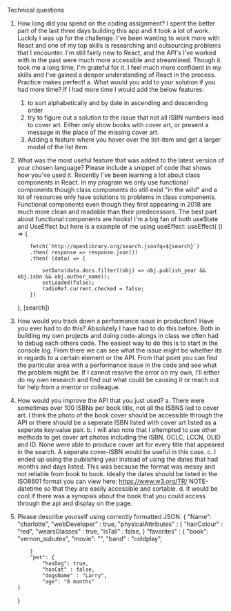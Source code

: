 Technical questions
1.	How long did you spend on the coding assignment? 
    I spent the better part of the last three days building this app and it took a lot of work. Luckily I was up for the challenge. I've been wanting to work more with React and one of my top skills is researching and outsourcing problems that I encounter. I'm still fairly new to React, and the API's I've worked with in the past were much more accessible and streamlined. Though it took me a long time, I'm grateful for it. I feel much more confident in my skills and I've gained a deeper understanding of React in the process. Practice makes perfect! 
a.	What would you add to your solution if you had more time?
    If I had more time I would add the below features: 
    1) to sort alphabetically and by date in ascending and descending order 
    2) try to figure out a solution to the issue that not all ISBN numbers lead to cover art. Either only show books with cover art, or present a message in the place of the missing cover art. 
    3) Adding a feature where you hover over the list-item and get a larger modal of the list item. 
2.	What was the most useful feature that was added to the latest version of your chosen language? Please include a snippet of code that shows how you've used it.
    Recently I've been learning a lot about class components in React. In my program we only use functional components though class components do still exist "in the wild" and a lot of resources only have solutions to problems in class components. Functional components even though they first appearing in 2018 are much more clean and readable than their predecessors. The best part about functional components are hooks! I'm a big fan of both useState and UseEffect but here is a example of me using useEffect:
        useEffect( () => {

            fetch(`http://openlibrary.org/search.json?q=${search}`)
            .then( response => response.json())
            .then( (data) => {
                
                setData(data.docs.filter((obj) => obj.publish_year && obj.isbn && obj.author_name));
                setLoaded(false);
                radioRef.current.checked = false;
            })

    }, [search]) 

3.	How would you track down a performance issue in production? Have you ever had to do this?
    Absolutely I have had to do this before. Both in building my own projects and doing code-alongs in class we often had to debug each others code. The easiest way to do this is to start in the console log. From there we can see what the issue might be whether its in regards to a certain element or the API. From that point you can find the particular area with a performance issue in the code and see what the problem might be. If I cannot resolve the error on my own, I'll either do my own research and find out what could be causing it or reach out for help from a mentor or colleague. 
4.	How would you improve the API that you just used?
    a.	There were sometimes over 100 ISBNs per book title, not all the ISBNS led to cover art. I think the photo of the book cover should be accessible through the API or there should be a seperate ISBN listed with cover art listed as a seperate key:value pair. 
    b. I will also note that I attempted to use other methods to get cover art photos including the ISBN, OCLC, LCCN, OLID and ID. None were able to produce cover art for every title that appeared in the search. A seperate cover-ISBN would be useful in this case. 
    c.	I ended up using the publishing year instead of using the dates that had months and days listed. This was because the format was messy and not reliable from book to book. Ideally the dates should be listed in the ISO8601 format you can view here: https://www.w3.org/TR/
    NOTE-datetime so that they are easily accessible and sortable. 
    d. It would be cool if there was a synopsis about the book that you could access through the api and display on the page. 
5.	Please describe yourself using correctly formatted JSON.
    {
        "Name": "charlotte",
        "webDeveloper" : true, 
            "physicalAttributes" : {
                "hairColour" : "red",
                "wearsGlasses" : true, 
                "isTall" : false,
            }
            "favorites" : {
                "book": "vernon_subutex",
                "movie": "", 
                "band" : "coldplay",

            }
            "pet": {
                "hasDog": true, 
                "hasCat" : false, 
                "dogsName" : "Larry",
                "age": "8 months"
        }
    }    
        

    

